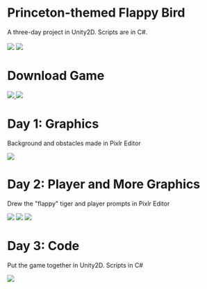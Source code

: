 # Princeton-themed Flappy Bird
A three-day project in Unity2D. Scripts are in C#. <br> <br>
<img src="https://caseli.files.wordpress.com/2014/10/start.gif?w=400&h=200">
<img src="https://caseli.files.wordpress.com/2014/10/gameover.gif?w=400&h=200">

# Download Game
<p><a href="https://sites.google.com/site/caseyligames/Game.zip?attredirects=0"> 
<img src="https://caseli.files.wordpress.com/2014/10/pc-button.png?w=250">
</a>
<a href="https://sites.google.com/site/caseyligames/FlappyMac.app.zip?attredirects=0&d=1"> 

<img src="https://caseli.files.wordpress.com/2014/10/mac-button.png?w=250">
</a> </p> 

# Day 1: Graphics
<p> Background and obstacles made in Pixlr Editor </p>
<img src="https://caseli.files.wordpress.com/2014/10/094.png?w=400&h=400">

# Day 2: Player and More Graphics
<p> Drew the "flappy" tiger and player prompts in Pixlr Editor </p>
<img src="https://caseli.files.wordpress.com/2014/10/tiger-full.png?w=250&h=250">
<img src="https://caseli.files.wordpress.com/2014/10/tapstart.png?w=300&h=225">
<img src="https://caseli.files.wordpress.com/2014/10/play.png?w=1100">

# Day 3: Code
<p> Put the game together in Unity2D. Scripts in C# </p>
<img src="https://caseli.files.wordpress.com/2014/10/screenshot12.png?w=550&h=450">
